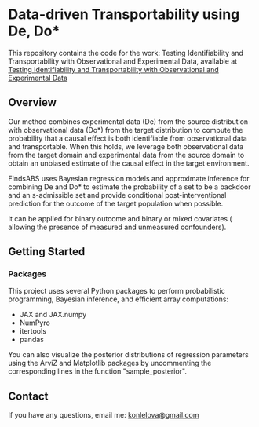 #  Data-driven Transportability using De, Do*

This repository contains the code for the work: Testing Identifiability and Transportability with Observational and Experimental Data,  available at [Testing Identifiability and Transportability with Observational and Experimental Data](https://arxiv.org/pdf/2505.12801) 

## Overview
Our method combines experimental data (De) from the source distribution with observational data (Do*) from the target distribution to compute the probability that a causal effect is both identifiable from observational data and transportable. When this holds,
we leverage both observational data from the target domain and experimental data from the source domain to obtain an unbiased estimate of the causal effect in the target environment. 

FindsABS uses Bayesian regression models and approximate inference for combining De and Do* to estimate the probability of a set to be a backdoor and an s-admissible set and provide conditional post-interventional prediction for the outcome 
of the target population when possible. 

It can be applied for binary outcome and binary or mixed covariates ( allowing the presence of measured and unmeasured confounders).

## Getting Started
### Packages
This project uses several Python packages to perform probabilistic programming, Bayesian inference, and efficient array computations:

* JAX and JAX.numpy
* NumPyro
* itertools
* pandas

You can also visualize the posterior distributions of regression parameters using the ArviZ and Matplotlib packages by uncommenting the corresponding lines in the function "sample_posterior".
  
## Contact
If you have any questions, email me:  [konlelova@gmail.com](mailto:konlelova@gmail.com) 
